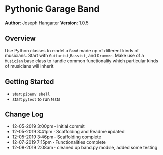 # Pythonic Garage Band

**Author**: Joseph Hangarter
**Version**: 1.0.5

## Overview
Use Python classes to model a `Band` made up of different kinds of musicians. Start with `Guitarist`,`Bassist`, and `Drummer`. Make use of a `Musician` base class to handle common functionality which particular kinds of musicians will inherit.

## Getting Started
* start `pipenv shell`
* start `pytest` to run tests

## Change Log
* 12-05-2019 3:00pm - Initial commit
* 12-05-2019 3:41pm - Scaffolding and Readme updated
* 12-05-2019 3:46pm - Scaffolding complete
* 12-07-2019 7:15pm - Functionalities complete
* 12-08-2019 2:08am - cleaned up band.py module, added some testing
